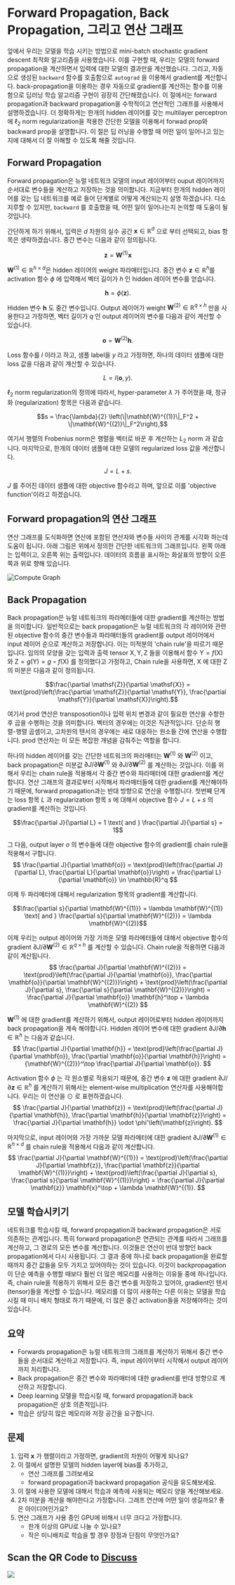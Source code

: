 # Forward Propagation, Back Propagation, 그리고 연산 그래프

앞에서 우리는 모델을 학습 시키는 방법으로 mini-batch stochastic gradient descent 최적화 알고리즘을 사용했습니다. 이를 구현할 때, 우리는 모델의 forward propagation을 계산하면서 입력에 대한 모델의 결과만을 계산했습니다. 그리고, 자동으로 생성된 `backward` 함수를 호출함으로  `autograd` 을 이용해서 gradient를 계산합니다. back-propagation을 이용하는 경우 자동으로 gradient를 계산하는 함수를 이용함으로 딥러닝 학습 알고리즘 구현이 굉장히 간단해졌습니다. 이 절에서는 forward propagation과 backward propagation을 수학적이고 연산적인 그래프를 사용해서 설명하겠습니다. 더 정확하게는 한개의 hidden 레이어를 갖는 multilayer perceptron에 $\ell_2$ norm regularization을 적용한 간단한 모델을 이용해서 forwad prop와 backward prop을 설명합니다. 이 절은 딥 러닝을 수행할 때 어떤 일이 일어나고 있는지에 대해서 더 잘 이해할 수 있도록 해줄 것입니다.

## Forward Propagation

Forward propagation은 뉴럴 네트워크 모델의 input 레이어부터 ouput 레이어까지 순서대로 변수들을 계산하고 저장하는 것을 의미합니다. 지금부터 한개의 hidden 레이어를 갖는 딥 네트워크를 예로 들어 단계별로 어떻게 계산되는지 설명 하겠습니다. 다소 지루할 수 있지만, `backward` 를 호출했을 때, 어떤 일이 일어나는지 논의할 때 도움이 될 것입니다.

간단하게 하기 위해서, 입력은 $d$ 차원의 실수 공간  $\mathbf{x}\in \mathbb{R}^d$ 으로 부터 선택되고, bias 항목은 생략하겠습니다. 중간 변수는 다음과 같이 정의됩니다.

$$\mathbf{z}= \mathbf{W}^{(1)} \mathbf{x}$$

$\mathbf{W}^{(1)} \in \mathbb{R}^{h \times d}​$ 은 hidden 레이어의 weight 파라매터입니다. 중간 변수 $\mathbf{z}\in \mathbb{R}^h​$ 를 activation 함수  $\phi​$ 에 입력해서 벡터 길이가  $h​$ 인 hidden 레이어 변수를 얻습니다.

$$\mathbf{h}= \phi (\mathbf{z}).$$

Hidden 변수 $\mathbf{h}$ 도 중간 변수입니다. Output 레이어가 weight $\mathbf{W}^{(2)} \in \mathbb{R}^{q \times h}$ 만을 사용한다고 가정하면, 벡터 길이가 $q$ 인 output 레이어의 변수를 다음과 같이 계산할 수 있습니다.

$$\mathbf{o}= \mathbf{W}^{(2)} \mathbf{h}.$$

Loss 함수를 $l$ 이라고 하고, 샘플 label을 $y$ 라고 가정하면, 하나의 데이터 샘플에 대한 loss 값을 다음과 같이 계산할 수 있습니다.

$$L = l(\mathbf{o}, y).$$

 $\ell_2$ norm regularization의 정의에 따라서, hyper-parameter $\lambda$ 가 주어졌을 때, 정규화 (regularization) 항목은 다음과 같습니다.

$$s = \frac{\lambda}{2} \left(\|\mathbf{W}^{(1)}\|_F^2 + \|\mathbf{W}^{(2)}\|_F^2\right),$$

여기서 행렬의 Frobenius norm은 행렬을 벡터로 바꾼 후 계산하는 $L_2$ norm 과 같습니다. 마지막으로, 한개의 데이터 샘플에 대한 모델의 regularized loss 값을 계산합니다.

$$J = L + s.$$

$J$ 를 주어진 데이터 샘플에 대한 objective 함수라고 하며, 앞으로 이를 'objective function'이라고 하겠습니다.

## Forward propagation의 연산 그래프

연산 그래프를 도식화하면 연산에 포함된 연산자와 변수들 사이의 관계를 시각화 하는데 도움이 됩니다. 아래 그림은 위에서 정의한 간단한 네트워크의 그래프입니다. 왼쪽 아래는 입력이고, 오른쪽 위는 출력입니다. 데이터의 흐름을 표시하는 화살표의 방향이 오른쪽과 위로 향해 있습니다.

![Compute Graph](../img/forward.svg)


## Back Propagation

Back propagation은 뉴럴 네트워크의 파라메터들에 대한 gradient를 계산하는 방법을 의미합니다. 일반적으로는 back propagation은 뉴럴 네트워크의 각 레이어와 관련된 objective 함수의 중간 변수들과 파라매터들의 gradient를 output 레이어에서 input 레이어 순으로 계산하고 저장합니다. 이는 미적분의 'chain rule'을 따르기 때문입니다. 임의의 모양을 갖는 입력과 출력 tensor $\mathsf{X}, \mathsf{Y}, \mathsf{Z}$ 들을 이용해서 함수 $\mathsf{Y}=f(\mathsf{X})$  와 $\mathsf{Z}=g(\mathsf{Y}) = g \circ f(\mathsf{X})$ 를 정의했다고 가정하고, Chain rule을 사용하면,  $\mathsf{X}$ 에 대한  $\mathsf{Z}$ 의 미분은 다음과 같이 정의됩니다.

$$\frac{\partial \mathsf{Z}}{\partial \mathsf{X}} = \text{prod}\left(\frac{\partial \mathsf{Z}}{\partial \mathsf{Y}}, \frac{\partial \mathsf{Y}}{\partial \mathsf{X}}\right).$$

여기서 $\text{prod}$ 연산은 transposotion이나 입력 위치 변경과 같이 필요한 연산을 수항한 후 곱을 수행하는 것을 의미합니다. 벡터의 경우에는 이것은 직관적입니다. 단순히 행렬-행렬 곱셈이고, 고차원의 텐서의 경우에는 새로 대응하는 원소들 간에 연산을 수행합니다. $\text{prod}$ 연산자는 이 모든 복잡한 개념을 감춰주는 역할을 합니다.

하나의 hidden 레이어를 갖는 간단한 네트워크의 파라매터는 $\mathbf{W}^{(1)}$ 와 $\mathbf{W}^{(2)}$ 이고, back propagation은 미분값 $\partial J/\partial \mathbf{W}^{(1)}$ 와 $\partial J/\partial \mathbf{W}^{(2)}$ 를 계산하는 것입니다. 이를 위해서 우리는 chain rule을 적용해서 각 중간 변수와 파라매터에 대한 gradient를 계산합니다. 연산 그래프의 결과로부터 시작해서 파라매터들에 대한 gradient를 계산해야하기 때문에, forward propagation과는 반대 방향으로 연산을 수행합니다. 첫번째 단계는 loss 항목 $L$ 과 regularization 항목 $s$ 에 대해서 objective 함수 $J=L+s$ 의 gradient를 계산하는 것입니다.

$$\frac{\partial J}{\partial L} = 1 \text{ and } \frac{\partial J}{\partial s} = 1$$

그 다음, output layer $o$ 의 변수들에 대한 objective 함수의 gradient를 chain rule을 적용해서 구합니다.
$$
\frac{\partial J}{\partial \mathbf{o}}
= \text{prod}\left(\frac{\partial J}{\partial L}, \frac{\partial L}{\partial \mathbf{o}}\right)
= \frac{\partial L}{\partial \mathbf{o}}
\in \mathbb{R}^q
$$

이제 두 파라메터에 대해서 regularization 항목의 gradient를 계산합니다.

$$\frac{\partial s}{\partial \mathbf{W}^{(1)}} = \lambda \mathbf{W}^{(1)}
\text{ and }
\frac{\partial s}{\partial \mathbf{W}^{(2)}} = \lambda \mathbf{W}^{(2)}$$

이제 우리는 output 레이어와 가장 가까운 모델 파라메터들에 대해서 objective 함수의 gradient $\partial J/\partial \mathbf{W}^{(2)} \in \mathbb{R}^{q \times h}$ 를 계산할 수 있습니다. Chain rule을 적용하면 다음과 같이 계산됩니다.
$$
\frac{\partial J}{\partial \mathbf{W}^{(2)}}
= \text{prod}\left(\frac{\partial J}{\partial \mathbf{o}}, \frac{\partial \mathbf{o}}{\partial \mathbf{W}^{(2)}}\right) + \text{prod}\left(\frac{\partial J}{\partial s}, \frac{\partial s}{\partial \mathbf{W}^{(2)}}\right)
= \frac{\partial J}{\partial \mathbf{o}} \mathbf{h}^\top + \lambda \mathbf{W}^{(2)}
$$

 $\mathbf{W}^{(1)}$ 에 대한 gradient를 계산하기 위해서, output 레이어로부터 hidden 레이어까지 back propagation을 계속 해야합니다. Hidden 레이어 변수에 대한 gradient $\partial J/\partial \mathbf{h}\in \mathbb{R}^h$ 는 다음과 같습니다.
$$
\frac{\partial J}{\partial \mathbf{h}}
= \text{prod}\left(\frac{\partial J}{\partial \mathbf{o}}, \frac{\partial \mathbf{o}}{\partial \mathbf{h}}\right)
= {\mathbf{W}^{(2)}}^\top \frac{\partial J}{\partial \mathbf{o}}.
$$

Activation 함수  $\phi$ 는 각 원소별로 적용되기 때문에, 중간 변수 $\mathbf{z}$ 에 대한 gradient $\partial J/\partial \mathbf{z}\in \mathbb{R}^h$ 를 계산하기 위해서는 element-wise multiplication 연산자를 사용해야합니다. 우리는 이 연산을 $\odot$ 로 표현하겠습니다.
$$
\frac{\partial J}{\partial \mathbf{z}}
= \text{prod}\left(\frac{\partial J}{\partial \mathbf{h}}, \frac{\partial \mathbf{h}}{\partial \mathbf{z}}\right)
= \frac{\partial J}{\partial \mathbf{h}} \odot \phi'\left(\mathbf{z}\right).
$$

마지막으로, input 레이어와 가장 가까운 모델 파라메터에 대한 gradient  $\partial J/\partial \mathbf{W}^{(1)} \in \mathbb{R}^{h \times d}$ 를 chain rule을 적용해서 다음과 같이 계산합니다.
$$
\frac{\partial J}{\partial \mathbf{W}^{(1)}}
= \text{prod}\left(\frac{\partial J}{\partial \mathbf{z}}, \frac{\partial \mathbf{z}}{\partial \mathbf{W}^{(1)}}\right) + \text{prod}\left(\frac{\partial J}{\partial s}, \frac{\partial s}{\partial \mathbf{W}^{(1)}}\right)
= \frac{\partial J}{\partial \mathbf{z}} \mathbf{x}^\top + \lambda \mathbf{W}^{(1)}.
$$

## 모델 학습시키기

네트워크를 학습시킬 때, forward propagation과 backward propagation은 서로 의존하는 관계입니다. 특히 forward propagation은 연관되는 관계를 따라서 그래프를 계산하고, 그 경로의 모든 변수를 계산합니다. 이것들은 연산이 반대 방향인 back propagation에서 다시 사용됩니다. 그 결과 중에 하나로 back propagation을 완료할 때까지 중간 값들을 모두 가지고 있어야하는 것이 있습니다. 이것이 backpropagation이 단순 예측을 수행할 때보다 훨씬 더 많은 메모리를 사용하는 이유들 중에 하나입니다. 즉, chain rule을 적용하기 위해서 모든 중간 변수를 저장하고 있어야, gradient인 텐서(tensor)들을 계산할 수 있습니다. 메모리를 더 많이 사용하는 다른 이유는 모델을 학습 시킬 때 미니 배치 형태로 하기 때문에, 더 많은 중간 activation들을 저장해야하는 것이 있습니다.

## 요약

* Forwards propagation은 뉴럴 네트워크의 그래프를 계산하기 위해서 중간 변수들을 순서대로 계산하고 저장합니다. 즉, input 레이어부터 시작해서 output 레이어까지 처리합니다.
* Back propagation은 중간 변수와 파라매터에 대한 gradient를 반대 방향으로 계산하고 저장합니다.
* Deep learning 모델을 학습시킬 때,  forward propagation과 back propagation은 상호 의존적입니다.
* 학습은 상당히 많은 메모리와 저장 공간을 요구합니다.

## 문제

1. 입력  $\mathbf{x}​$ 가 행렬이라고 가정하면, gradient의 차원이 어떻게 되나요?
1. 이 절에서 설명한 모델의 hidden layer에 bias를 추가하고,
    - 연산 그래프를 그려보세요
    - forward propagation과 backward propagation 공식을 유도해보세요.
1. 이 절에 사용한 모델에 대해서 학습과 예측에 사용되는 메모리 양을 계산해보세요.
1. 2차 미분을 계산을 해야한다고 가정합니다. 그래프 연산에 어떤 일이 생길까요? 좋은 아이디어인가요?
1. 연산 그래프가 사용 중인 GPU에 비해서 너무 크다고 가정합니다.
    - 한개 이상의 GPU로 나눌 수 있나요?
    - 작은 미니배치로 학습을 할 경우 장점과 단점이 무엇인가요?

## Scan the QR Code to [Discuss](https://discuss.mxnet.io/t/2344)

![](../img/qr_backprop.svg)
